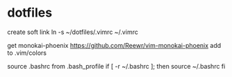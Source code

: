 # dotfiles

create soft link
ln -s ~/dotfiles/.vimrc ~/.vimrc

get monokai-phoenix
https://github.com/Reewr/vim-monokai-phoenix
add to .vim/colors

source .bashrc from .bash_profile
if [ -r ~/.bashrc ]; then
   source ~/.bashrc
fi
